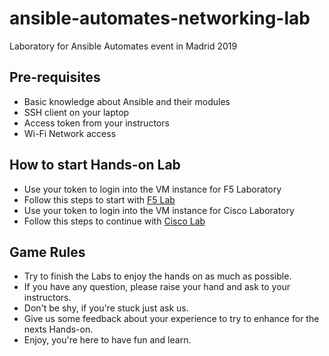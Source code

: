 # ansible-automates-networking-lab
Laboratory for Ansible Automates event in Madrid 2019

## Pre-requisites

- Basic knowledge about Ansible and their modules
- SSH client on your laptop
- Access token from your instructors
- Wi-Fi Network access

## How to start Hands-on Lab

- Use your token to login into the VM instance for F5 Laboratory
- Follow this steps to start with [F5 Lab](https://network-automation.github.io/linklight/exercises/ansible_f5/)
- Use your token to login into the VM instance for Cisco Laboratory
- Follow this steps to continue with [Cisco Lab](https://network-automation.github.io/linklight/exercises/networking_v2/)


## Game Rules

- Try to finish the Labs to enjoy the hands on as much as possible.
- If you have any question, please raise your hand and ask to your instructors.
- Don't be shy, if you're stuck just ask us.
- Give us some feedback about your experience to try to enhance for the nexts Hands-on.
- Enjoy, you're here to have fun and learn.

